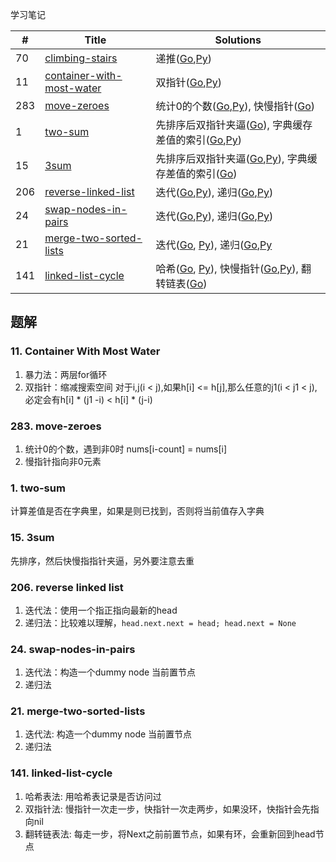 学习笔记


|#|Title|Solutions|
|---|---|------|
|70|[climbing-stairs](https://leetcode-cn.com/problems/climbing-stairs) | 递推([Go](70/climbing_stairs.go),[Py](70/climbing_stairs.py))|
|11|[container-with-most-water](https://leetcode-cn.com/problems/container-with-most-water) | 双指针([Go](11/container_with_most_water.go),[Py](11/container_with_most_water.py))|
|283|[move-zeroes](https://leetcode-cn.com/problems/move-zeroes)| 统计0的个数([Go](283/move_zeros.go),[Py](283/move_zeros.py)), 快慢指针([Go](283/move_zeros.go))|
|1|[two-sum](https://leetcode-cn.com/problems/two-sum)| 先排序后双指针夹逼([Go](1/two_sum.go)), 字典缓存差值的索引([Go](1/two_sum_2.go),[Py](1/two_sum.py))|
|15|[3sum](https://leetcode-cn.com/problems/3sum)| 先排序后双指针夹逼([Go](15/3sum_2.go),[Py](15/3sum.py)), 字典缓存差值的索引([Go](15/3sum.go))|
|206|[reverse-linked-list](https://leetcode-cn.com/problems/reverse-linked-list)| 迭代([Go](206/reverse_linked_list.go),[Py](206/reverse_linked_list.py)), 递归([Go](206/reverse_linked_list2.go),[Py](206/reverse_linked_list2.py))|
|24|[swap-nodes-in-pairs](https://leetcode-cn.com/problems/swap-nodes-in-pairs)| 迭代([Go](24/swap_nodes_in_pairs2.go),[Py](24/swap_nodes_in_pairs2.py)), 递归([Go](24/swap_nodes_in_pairs.go),[Py](24/swap_nodes_in_pairs.py))|
|21|[merge-two-sorted-lists](https://leetcode-cn.com/problems/merge-two-sorted-lists) | 迭代([Go](21/merge_two_sorted_lists.go), [Py](21/merge_two_sorted_lists.py)), 递归([Go](21/merge_two_sorted_lists2.go),[Py](21/merge_two_sorted_lists2.py)|
|141|[linked-list-cycle](https://leetcode-cn.com/problems/linked-list-cycle) | 哈希([Go](141/linked_list_cycle.go), [Py](141/linked_list_cycle.py)), 快慢指针([Go](141/linked_list_cycle2.go),[Py](141/linked_list_cycle2.py)), 翻转链表([Go](141/linked_list_cycle3.go))|





## 题解

### 11. Container With Most Water

1. 暴力法：两层for循环
2. 双指针：缩减搜索空间
   对于i,j(i < j),如果h[i] <= h[j],那么任意的j1(i < j1 < j),必定会有h[i] * (j1 -i) < h[i] * (j-i)
   
   
### 283. move-zeroes

1. 统计0的个数，遇到非0时 nums[i-count] = nums[i] 
2. 慢指针指向非0元素

### 1. two-sum

计算差值是否在字典里，如果是则已找到，否则将当前值存入字典

### 15. 3sum

先排序，然后快慢指指针夹逼，另外要注意去重


### 206. reverse linked list

1. 迭代法：使用一个指正指向最新的head
2. 递归法：比较难以理解，`head.next.next = head; head.next = None`

### 24. swap-nodes-in-pairs

1. 迭代法：构造一个dummy node 当前置节点
2. 递归法

### 21. merge-two-sorted-lists

1. 迭代法: 构造一个dummy node 当前置节点
2. 递归法


### 141. linked-list-cycle 

1. 哈希表法: 用哈希表记录是否访问过
2. 双指针法: 慢指针一次走一步，快指针一次走两步，如果没环，快指针会先指向nil
3. 翻转链表法: 每走一步，将Next之前前置节点，如果有环，会重新回到head节点